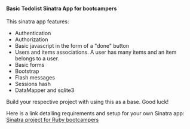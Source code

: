 #### Basic Todolist Sinatra App for bootcampers

This sinatra app features:

* Authentication
* Authorization
* Basic javascript in the form of a "done" button
* Users and items associations. A user has many items and an item belongs to a user.
* Basic forms
* Bootstrap
* Flash messages
* Sessions hash
* DataMapper and sqlite3


Build your respective project with using this as a base. Good luck!

Here is a link detailing requirements and setup for your own Sinatra app:
[Sinatra project for Ruby bootcampers](https://docs.google.com/document/d/1DwamoXxc84ZuHnoNohLDEp6F34myos6fXc4P9BTARE0/edit)
